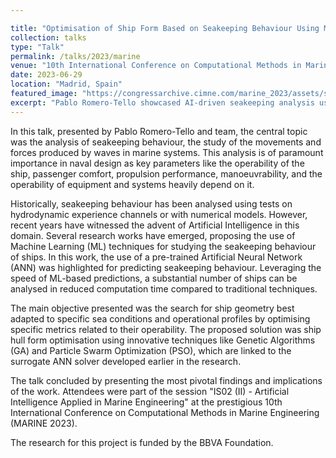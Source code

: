 ```yaml
---

title: "Optimisation of Ship Form Based on Seakeeping Behaviour Using Machine Learning"
collection: talks
type: "Talk"
permalink: /talks/2023/marine
venue: "10th International Conference on Computational Methods in Marine Engineering (MARINE 2023)"
date: 2023-06-29
location: "Madrid, Spain"
featured_image: "https://congressarchive.cimne.com/marine_2023/assets/slidermarine2023.jpg"
excerpt: "Pablo Romero-Tello showcased AI-driven seakeeping analysis using Artificial Neural Networks and optimization algorithms."
---
```


In this talk, presented by Pablo Romero-Tello and team, the central topic was the analysis of seakeeping behaviour, the study of the movements and forces produced by waves in marine systems. This analysis is of paramount importance in naval design as key parameters like the operability of the ship, passenger comfort, propulsion performance, manoeuvrability, and the operability of equipment and systems heavily depend on it.

Historically, seakeeping behaviour has been analysed using tests on hydrodynamic experience channels or with numerical models. However, recent years have witnessed the advent of Artificial Intelligence in this domain. Several research works have emerged, proposing the use of Machine Learning (ML) techniques for studying the seakeeping behaviour of ships. In this work, the use of a pre-trained Artificial Neural Network (ANN) was highlighted for predicting seakeeping behaviour. Leveraging the speed of ML-based predictions, a substantial number of ships can be analysed in reduced computation time compared to traditional techniques.

The main objective presented was the search for ship geometry best adapted to specific sea conditions and operational profiles by optimising specific metrics related to their operability. The proposed solution was ship hull form optimisation using innovative techniques like Genetic Algorithms (GA) and Particle Swarm Optimization (PSO), which are linked to the surrogate ANN solver developed earlier in the research.

The talk concluded by presenting the most pivotal findings and implications of the work. Attendees were part of the session "IS02 (II) - Artificial Intelligence Applied in Marine Engineering" at the prestigious 10th International Conference on Computational Methods in Marine Engineering (MARINE 2023).

The research for this project is funded by the BBVA Foundation.
